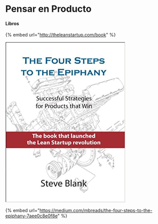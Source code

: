 # Pensar en Producto

#### Libros

{% embed url="http://theleanstartup.com/book" %}

![](<../../.gitbook/assets/imagen (2) (3).png>)

{% embed url="https://medium.com/mbreads/the-four-steps-to-the-epiphany-7aee0c8e0f8e" %}
